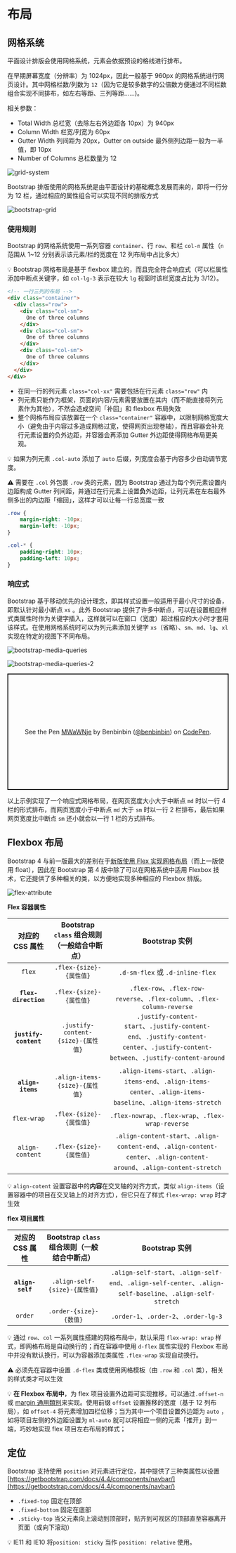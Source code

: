 # 布局

## 网格系统
平面设计排版会使用网格系统，元素会依据预设的格线进行排布。

在早期屏幕宽度（分辨率）为 1024px，因此一般基于 960px 的网格系统进行网页设计。其中网格栏数/列数为 `12`（因为它是较多数字的公倍数方便通过不同栏数组合实现不同排布，如左右等距、三列等距……)。

相关参数：

* Total Width 总栏宽（去除左右外边距各 10px）为 940px
* Column Width 栏宽/列宽为 60px
* Gutter Width 列间距为 20px，Gutter on outside 最外侧列边距一般为一半值，即 10px
* Number of Columns 总栏数量为 12


![grid-system](_v_images/20200410143339770_10362.png)

Bootstrap 排版使用的网格系统是由平面设计的基础概念发展而来的，即将一行分为 12 栏，通过相应的属性组合可以实现不同的排版方式

![bootstrap-grid](_v_images/20200410144725554_12893.png)

### 使用规则
Bootstrap 的网格系统使用一系列容器 `container`、行 `row`、和栏 `col-n` 属性（`n` 范围从 1~12 分别表示该元素/栏的宽度在 12 列布局中占比多大）

:bulb: Bootstrap 网格布局是基于 flexbox 建立的，而且完全符合响应式（可以栏属性添加中断点关键字，如 `col-lg-3` 表示在较大 `lg` 视窗时该栏宽度占比为 3/12）。

```html
<!-- 一行三列的布局 -->
<div class="container">
  <div class="row">
    <div class="col-sm">
      One of three columns
    </div>
    <div class="col-sm">
      One of three columns
    </div>
    <div class="col-sm">
      One of three columns
    </div>
  </div>
</div>
```

* 在同一行的列元素 `class="col-xx"` 需要包括在行元素 `class="row"` 内
* 列元素只能作为框架，页面的内容/元素需要放置在其内（而不能直接将列元素作为其他），不然会造成空间「补回」和 flexbox 布局失效
* 整个网格布局应该放置在一个 `class="container"` 容器中，以限制网格宽度大小（避免由于内容过多造成网格过宽，使得网页出现卷轴），而且容器会补充行元素设置的负外边距，并容器会再添加 Gutter 外边距使得网格布局更美观。

:bulb: 如果为列元素 `.col-auto` 添加了 `auto` 后缀，列宽度会基于内容多少自动调节宽度。

:warning: 需要在 `.col` 外包裹 `.row` 类的元素，因为 Bootstrap 通过为每个列元素设置内边距构成 Gutter 列间距，并通过在行元素上设置**负**外边距，让列元素在左右最外侧多出的内边距「缩回」，这样才可以让每一行总宽度一致

```css
.row {
    margin-right: -10px;
    margin-left: -10px;
}

.col-* {
    padding-right: 10px;
    padding-left: 10px;
}
```

### 响应式
Bootstrap 基于移动优先的设计理念，即其样式设置一般适用于最小尺寸的设备，即默认针对最小断点 `xs` 。此外 Bootstrap 提供了许多中断点，可以在设置相应样式类属性时作为关键字插入，这样就可以在窗口（宽度）超过相应的大小时才套用该样式。在使用网格系统时可以为列元素添加关键字 `xs`（省略）、`sm`、`md`、`lg`、`xl` 实现在特定的视图下不同布局。

![bootstrap-media-queries](_v_images/20200410161953562_24469.png)

![bootstrap-media-queries-2](_v_images/20200410162442651_24343.png)



<p class="codepen" data-height="265" data-theme-id="light" data-default-tab="html,result" data-user="benbinbin" data-slug-hash="MWaWNje" style="height: 265px; box-sizing: border-box; display: flex; align-items: center; justify-content: center; border: 2px solid; margin: 1em 0; padding: 1em;" data-pen-title="MWaWNje">
  <span>See the Pen <a href="https://codepen.io/benbinbin/pen/MWaWNje">
  MWaWNje</a> by Benbinbin (<a href="https://codepen.io/benbinbin">@benbinbin</a>)
  on <a href="https://codepen.io">CodePen</a>.</span>
</p>
<script async src="https://static.codepen.io/assets/embed/ei.js"></script>

以上示例实现了一个响应式网格布局，在网页宽度大小大于中断点 `md` 时以一行 4 栏的形式排布，而网页宽度小于中断点 `md` 大于 `sm` 时以一行 2 栏排布，最后如果网页宽度比中断点 `sm` 还小就会以一行 1 栏的方式排布。

## Flexbox 布局
Bootstrap 4 与前一版最大的差别在于[新版使用 Flex 实现网格布局](https://getbootstrap.com/docs/4.4/utilities/flex/)（而上一版使用 float），因此在 Bootstrap 第 4 版中除了可以在网格系统中适用 Flexbox 技术，它还提供了多种相关的类，以方便地实现多种相应的 Flexbox 排版。

![flex-attribute](_v_images/20200410164746828_22885.png)



**Flex 容器属性**

|      对应的 CSS 属性       | Bootstrap `class` 组合规则（一般结合中断点） |                                                                                                Bootstrap 实例                                                                                                |
| :--------------------------------: | :----------------------------------------------------------------: | :----------------------------------------------------------------------------------------------------------------------------------------------------------------------------------------------------------------: |
|             `flex`             |               `.flex-{size}-{属性值}`                |                                                                                 `.d-sm-flex` 或 `.d-inline-flex`                                                                                 |
|  **`flex-direction`**  |               `.flex-{size}-{属性值}`                |                                                `.flex-row`、`.flex-row-reverse`、`.flex-column`、`.flex-column-reverse`                                                |
| **`justify-content`** |       `.justify-content-{size}-{属性值}`       | `.justify-content-start`、`.justify-content-end`、`.justify-content-center`、`.justify-content-between`、`.justify-content-around` |
|    **`align-items`**     |          `.align-items-{size}-{属性值}`          |               `.align-items-start`、`.align-items-end`、`.align-items-center`、`.align-items-baseline`、`.align-items-stretch`                |
|         `flex-wrap`         |               `.flex-{size}-{属性值}`                |                                                                  `.flex-nowrap`、`.flex-wrap`、`.flex-wrap-reverse`                                                                  |
|     `align-content`      |               `.flex-{size}-{属性值}`                |         `.align-content-start`、`.align-content-end`、`.align-content-center`、`.align-content-around`、`.align-content-stretch`         |

:bulb: `align-cotent` 设置容器中的**内容**在交叉轴的对齐方式，类似 `align-items`（设置容器中的项目在交叉轴上的对齐方式），但它只在了样式 `flex-wrap: wrap` 时才生效


**flex 项目属性**

|  对应的 CSS 属性   | Bootstrap `class` 组合规则（一般结合中断点） |                                                                             Bootstrap 实例                                                                             |
| :------------------------: | :----------------------------------------------------------------: | :---------------------------------------------------------------------------------------------------------------------------------------------------------------------------: |
| **`align-self`** |           `.align-self-{size}-{属性值}`           | `.align-self-start`、`.align-self-end`、`.align-self-center`、`.align-self-baseline`、`.align-self-stretch` |
|        `order`        |                `.order-{size}-{数值}`                 |                                                         `.order-1`、`.order-2`、`.order-lg-3`                                                          |

:bulb: 通过 `row`、`col` 一系列属性搭建的网格布局中，默认采用 `flex-wrap: wrap` 样式，即网格布局是自动换行的；而在容器中使用 `d-flex` 属性实现的 Flexbox 布局中并没有默认换行，可以为容器添加类属性 `.flex-wrap` 实现自动换行。

:warning: 必须先在容器中设置 `.d-flex` 类或使用网格模板（由 `.row` 和 `.col` 类），相关的样式类才可以生效

:bulb: **在 Flexbox 布局中**，为 flex 项目设置外边距可实现推移，可以通过`.offset-n`  或 [margin 通用類別](https://bootstrap.hexschool.com/docs/4.2/utilities/spacing/)来实现。使用前缀 `offset` 设置推移的宽度（基于 12 列布局），如 `offset-4` 将元素增加四栏位移；当为其中一个项目设置外边距为 `auto` ，如将项目左侧的外边距设置为 `ml-auto` 就可以将相应一侧的元素「推开」到一端，巧妙地实现 flex 项目左右布局的样式；

## 定位
Bootstrap 支持使用 `position` 对元素进行定位，其中提供了三种类属性以设置[https://getbootstrap.com/docs/4.4/components/navbar/](https://getbootstrap.com/docs/4.4/components/navbar/)

* `.fixed-top` 固定在顶部
* `.fixed-bottom` 固定在底部
* `.sticky-top` 当父元素向上滚动到顶部时，贴齐到可视区的顶部直至容器离开页面（或向下滚动）

:bulb: IE11 和 IE10 将`position: sticky` 当作 `position: relative` 使用。